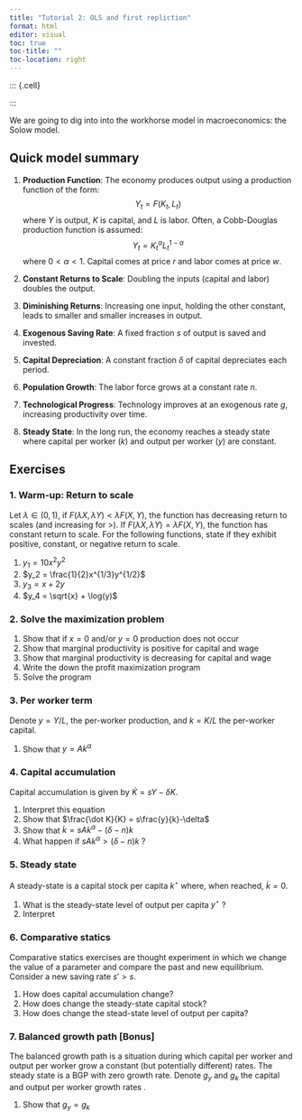 ```yaml
---
title: "Tutorial 2: OLS and first repliction"
format: html
editor: visual
toc: true
toc-title: ""
toc-location: right
---
```


::: {.cell}

:::




We are going to dig into into the workhorse model in macroeconomics: the Solow model.

## Quick model summary

1.  **Production Function**: The economy produces output using a production function of the form: $$ Y_t = F(K_t, L_t) $$ where $Y$ is output, $K$ is capital, and $L$ is labor. Often, a Cobb-Douglas production function is assumed: $$ Y_t = K_t^\alpha L_t^{1-\alpha} $$ where $0 < \alpha < 1$. Capital comes at price $r$ and labor comes at price $w$.

2.  **Constant Returns to Scale**: Doubling the inputs (capital and labor) doubles the output.

3.  **Diminishing Returns**: Increasing one input, holding the other constant, leads to smaller and smaller increases in output.

4.  **Exogenous Saving Rate**: A fixed fraction $s$ of output is saved and invested.

5.  **Capital Depreciation**: A constant fraction $\delta$ of capital depreciates each period.

6.  **Population Growth**: The labor force grows at a constant rate $n$.

7.  **Technological Progress**: Technology improves at an exogenous rate $g$, increasing productivity over time.

8.  **Steady State**: In the long run, the economy reaches a steady state where capital per worker ($k$) and output per worker ($y$) are constant.

## Exercises

### 1. Warm-up: Return to scale

Let $\lambda \in (0,1)$, if $F(\lambda X, \lambda Y) < \lambda F(X,Y)$, the function has decreasing return to scales (and increasing for $>$). If $F(\lambda X, \lambda Y) = \lambda F(X,Y)$, the function has constant return to scale. For the following functions, state if they exhibit positive, constant, or negative return to scale.

1.  $y_1 = 10x^2y^2$
2.  $y_2 = \frac{1}{2}x^{1/3}y^{1/2}$
3.  $y_3 = x + 2y$
4.  $y_4 = \sqrt{x} + \log(y)$

### 2. Solve the maximization problem

1.  Show that if $x=0$ and/or $y=0$ production does not occur
2.  Show that marginal productivity is positive for capital and wage
3.  Show that marginal productivity is decreasing for capital and wage
4.  Write the down the profit maximization program
5.  Solve the program

### 3. Per worker term

Denote $y=Y/L$, the per-worker production, and $k=K/L$ the per-worker capital.

1.  Show that $y=Ak^\alpha$

### 4. Capital accumulation

Capital accumulation is given by $\dot K=sY-\delta K$.

1.  Interpret this equation
2.  Show that $\frac{\dot K}{K} = s\frac{y}{k}-\delta$
3.  Show that $\dot k = sAk^\alpha - (\delta - n)k$
4.  What happen if $sAk^\alpha > (\delta - n)k$ ?

### 5. Steady state

A steady-state is a capital stock per capita $k^\star$ where, when reached, $\dot k = 0$.

1.  What is the steady-state level of output per capita $y^\star$ ?
2.  Interpret

### 6. Comparative statics

Comparative statics exercises are thought experiment in which we change the value of a parameter and compare the past and new equilibrium. Consider a new saving rate $s'>s$.

1.  How does capital accumulation change?
2.  How does change the steady-state capital stock?
3.  How does change the stead-state level of output per capita?

### 7. Balanced growth path \[Bonus\]

The balanced growth path is a situation during which capital per worker and output per worker grow a constant (but potentially different) rates. The steady state is a BGP with zero growth rate. Denote $g_y$ and $g_k$ the capital and output per worker growth rates .

1.  Show that $g_y=g_k$

